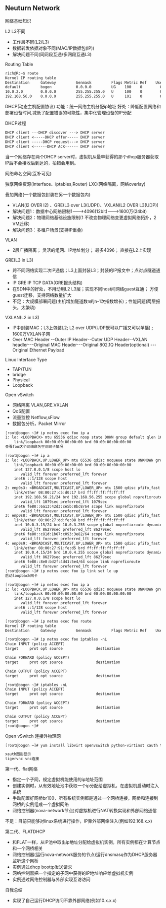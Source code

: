 Neuturn Network
---
网络基础知识

L2 L3不同
- 工作层不同(L2/L3)
- 数据转发依据对象不同(MAC/IP数据包(IP))
- 解决问题不同(同网段互通/多网段互通L3)

Routing Table
```txt
rich@R:~$ route
Kernel IP routing table
Destination     Gateway         Genmask         Flags Metric Ref    Use Iface
default         bogon           0.0.0.0         UG    100    0        0 enp0s3
10.0.2.0        0.0.0.0         255.255.255.0   U     100    0        0 enp0s3
192.168.56.0    0.0.0.0         255.255.255.0   U     101    0        0 enp0s8
```
DHCP(动态主机配置协议)
功能：统一网络主机分配ip地址
好处：降低配置网络和部署设备时间,减低了配置错误的可能性，集中化管理设备的IP分配

DHCP过程
```txt
DHCP client ---DHCP discover ---> DHCP server
DHCP client <-----DHCP offer----- DHCP server
DHCP client -----DHCP request---> DHCP server
DHCP client <------DHCP ACK------ DHCP server
```
当一个网络存在两个DHCP server时，虚拟机从最早获得的那个dhcp服务器获取IP后不会接收后到达的，拍错会用到。

网络命名空间(互补可见)

独享网络资源(Interface、iptables,Router)
LXC(网络隔离，网络overlay)

叠加网络(一个数据包封装在另一个数据包内)
- VLAN(l2 OVER l2) 、GRE(L3 over L3(UDP))、VXLAN(L2 OVER L3(UDP))
- 解决问题1：数据中心网络限制1--->4096(12bit)--->1600万(24bit)
- 解决问题2：物理网络基础设施限制(1 不改变物理网络变更虚拟网络拓扑，2 VM迁移)
- 解决问题3：多租户场景(支持IP重叠)

VLAN
- 2层广播隔离； 灵活的组网、IP地址划分； 最多4096； 直接在L2上实现 

GRE(L3 in L3)
- 跨不同网络实现二次IP通信；L3上面封装L3；封装的IP报文中；点对点隧道通信
- IP GRE IP TCP DATA(GRE报头结构)
- 在SDN中的好处，不用动用L2 L3层；实现不同host间网络guest互通；
  方便guest迁移，支持网络数量扩大
- 不足：大规模部署问题(主机增加隧道数n的n-1次指数增长)；性能问题(两层报头，太繁琐)

VXLAN(L2 in L3)
- IP中封装MAC；L3上包装L2; L2 over UDP(UDP既可以广播又可以单播) ; 1600万VXLAN子网
- Over MAC Header --Outer IP Header--Outer UDP Header--VXLAN headler---Original MAC Header---Original 802.1Q Header(optional) --- Original Ethernet Payload

Linux Interface Type
- TAP/TUN
- bridge
- Physical
- Loopback

Open vSwitch
- 网络隔离 VLAN,GRE.VXLAN
- QoS配置 
- 流量监控 Netflow,sFlow
- 数据包分析，Packet Mirror

```txt
[root@bogon ~]# ip netns exec foo ip a
1: lo: <LOOPBACK> mtu 65536 qdisc noop state DOWN group default qlen 1000
    link/loopback 00:00:00:00:00:00 brd 00:00:00:00:00:00
查看foo这个网络命名空间网卡情况

[root@bogon ~]# ip a
1: lo: <LOOPBACK,UP,LOWER_UP> mtu 65536 qdisc noqueue state UNKNOWN group default qlen 1000
    link/loopback 00:00:00:00:00:00 brd 00:00:00:00:00:00
    inet 127.0.0.1/8 scope host lo
       valid_lft forever preferred_lft forever
    inet6 ::1/128 scope host 
       valid_lft forever preferred_lft forever
2: enp0s3: <BROADCAST,MULTICAST,UP,LOWER_UP> mtu 1500 qdisc pfifo_fast state UP group default qlen 1000
    link/ether 08:00:27:c5:d0:17 brd ff:ff:ff:ff:ff:ff
    inet 192.168.56.21/24 brd 192.168.56.255 scope global noprefixroute dynamic enp0s3
       valid_lft 1079sec preferred_lft 1079sec
    inet6 fe80::6a13:42d3:ce5b:8bc8/64 scope link noprefixroute 
       valid_lft forever preferred_lft forever
3: enp0s8: <BROADCAST,MULTICAST,UP,LOWER_UP> mtu 1500 qdisc pfifo_fast state UP group default qlen 1000
    link/ether 08:00:27:dd:fe:88 brd ff:ff:ff:ff:ff:ff
    inet 10.0.3.15/24 brd 10.0.3.255 scope global noprefixroute dynamic enp0s8
       valid_lft 86279sec preferred_lft 86279sec
    inet6 fe80::c81d:1b67:c093:3e82/64 scope link noprefixroute 
       valid_lft forever preferred_lft forever
4: enp0s9: <BROADCAST,MULTICAST,UP,LOWER_UP> mtu 1500 qdisc pfifo_fast state UP group default qlen 1000
    link/ether 08:00:27:91:fe:d5 brd ff:ff:ff:ff:ff:ff
    inet 10.0.4.15/24 brd 10.0.4.255 scope global noprefixroute dynamic enp0s9
       valid_lft 86279sec preferred_lft 86279sec
    inet6 fe80::8e0:bd2f:4d41:5e4/64 scope link noprefixroute 
       valid_lft forever preferred_lft forever
[root@bogon ~]# ip netns exec foo ip link set lo up
启动loopback网卡

[root@bogon ~]# ip netns exec foo ip a
1: lo: <LOOPBACK,UP,LOWER_UP> mtu 65536 qdisc noqueue state UNKNOWN group default qlen 1000
    link/loopback 00:00:00:00:00:00 brd 00:00:00:00:00:00
    inet 127.0.0.1/8 scope host lo
       valid_lft forever preferred_lft forever
    inet6 ::1/128 scope host 
       valid_lft forever preferred_lft forever

[root@bogon ~]# ip netns exec foo route
Kernel IP routing table
Destination     Gateway         Genmask         Flags Metric Ref    Use Iface

[root@bogon ~]# ip netns exec foo iptables -nL
Chain INPUT (policy ACCEPT)
target     prot opt source               destination         

Chain FORWARD (policy ACCEPT)
target     prot opt source               destination         

Chain OUTPUT (policy ACCEPT)
target     prot opt source               destination         

[root@bogon ~]# iptables -nL
Chain INPUT (policy ACCEPT)
target     prot opt source               destination         

Chain FORWARD (policy ACCEPT)
target     prot opt source               destination         

Chain OUTPUT (policy ACCEPT)
target     prot opt source               destination         
[root@bogon ~]# 
```
Open vSwitch 连接外物理网
```txt
[root@bogon ~]# yum install libvirt openvswitch python-virtinst xauth tigervnc -y

xauth图形显示
tigervnc vnc连接
```

第一代、flat网络

- 指定一个子网，规定虚拟机能使用的ip地址范围
- 创建实例时，从有效地址池中获取一个ip分配给虚拟机，在虚拟机启动时注入系统
- 手动配置好网桥br100，所有系统实例都是通过一个网桥连接，网桥和连接到网桥的实例组成一个虚拟网络
- 网络控制器(nova-network节点)对虚拟机进行NAT转换实现和外部网络通信

不足：目前只能够对linux系统进行操作，IP靠外部网络注入(例如192.168.x.x)

第二代、FLATDHCP

- 和FLAT一样，从IP池中取出ip地址分配给虚拟机实例，所有实例都在计算节点和一个网桥相关
- 网络控制器(运行nova-network服务的节点)运行dnsmasq作为DHCP服务器监听这个网桥
- 实例通过dhcp boottp发送请求
- 网络控制器把一个指定的子网中获得的IP地址响应给虚拟机实例
- 实例通过网络控制器与外部实现互访访问

自我总结
- 实现了自己运行DHCP访问不靠外部网络(例如10.x.x.x)





